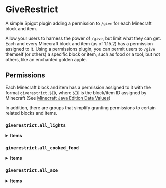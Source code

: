 # GiveRestrict
A simple Spigot plugin adding a permission to `/give` for each Minecraft block and item.

Allow your users to harness the power of `/give`, but limit what they can get.
Each and every Minecraft block and item (as of 1.15.2) has a permission assigned to it.
Using a permissions plugin, you can permit users to `/give` themself (or others) a specific block or item, such as food or a tool, but not others, like an enchanted golden apple.



## Permissions
Each Minecraft block and item has a permission assigned to it with the format `giverestrict.$ID`, where `$ID` is the block/item ID assigned by Minecraft (See [Minecraft Java Edition Data Values](https://minecraft.gamepedia.com/Java_Edition_data_values))

In addition, there are groups that simplify granting permissions to certain related blocks and items.

### `giverestrict.all_lights`

<details><summary><b>Items</b></summary>
  <p>
    
  |Item|
  |:-|
  |`lantern`|
  |`torch`|
  </p>
</details>

### `giverestrict.all_cooked_food`

<details><summary><b>Items</b></summary>
  <p>
    
  |Item|
  |:-|
  |`baked_potato`|
  |`beetroot_soup`|
  |`bread`|
  |`cake`|
  |`cooked_beef`|
  |`cooked_chicken`|
  |`cooked_cod`|
  |`cooked_mutton`|
  |`cooked_porkchop`|
  |`cooked_rabbit`|
  |`cooked_salmon`|
  |`cookie`|
  |`mushroom_stew`|
  |`pumpkin_pie`|
  </p>
</details>

### `giverestrict.all_axe`

<details><summary><b>Items</b></summary>
  <p>
    
  |Item|
  |:-|
  |`wooden_axe`|
  |`stone_axe`|
  |`iron_axe`|
  |`gold_axe`|
  |`diamond_axe`|
  </p>
</details>
